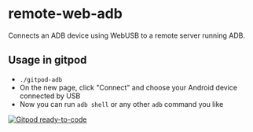 # remote-web-adb
Connects an ADB device using WebUSB to a remote server running ADB.

## Usage in gitpod
* `./gitpod-adb`
* On the new page, click "Connect" and choose your Android device connected by USB
* Now you can run `adb shell` or any other `adb` command you like

[![Gitpod ready-to-code](https://img.shields.io/badge/Gitpod-ready--to--code-blue?logo=gitpod)](https://gitpod.io/#https://github.com/parched/remote-web-adb)
